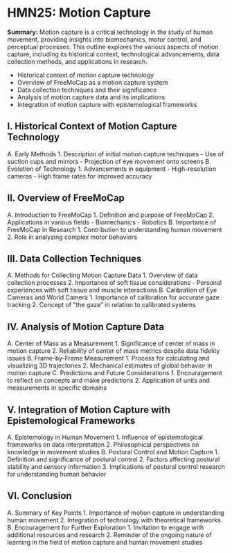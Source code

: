 # HMN25: Motion Capture

**Summary:**
Motion capture is a critical technology in the study of human movement, providing insights into biomechanics, motor control, and perceptual processes. This outline explores the various aspects of motion capture, including its historical context, technological advancements, data collection methods, and applications in research.

- Historical context of motion capture technology
- Overview of FreeMoCap as a motion capture system
- Data collection techniques and their significance
- Analysis of motion capture data and its implications
- Integration of motion capture with epistemological frameworks

## I. Historical Context of Motion Capture Technology
   A. Early Methods
      1. Description of initial motion capture techniques
         - Use of suction cups and mirrors
         - Projection of eye movement onto screens
   B. Evolution of Technology
      1. Advancements in equipment
         - High-resolution cameras
         - High frame rates for improved accuracy

## II. Overview of FreeMoCap
   A. Introduction to FreeMoCap
      1. Definition and purpose of FreeMoCap
      2. Applications in various fields
         - Biomechanics
         - Robotics
   B. Importance of FreeMoCap in Research
      1. Contribution to understanding human movement
      2. Role in analyzing complex motor behaviors

## III. Data Collection Techniques
   A. Methods for Collecting Motion Capture Data
      1. Overview of data collection processes
      2. Importance of soft tissue considerations
         - Personal experiences with soft tissue and muscle interactions
   B. Calibration of Eye Cameras and World Camera
      1. Importance of calibration for accurate gaze tracking
      2. Concept of "the gaze" in relation to calibrated systems

## IV. Analysis of Motion Capture Data
   A. Center of Mass as a Measurement
      1. Significance of center of mass in motion capture
      2. Reliability of center of mass metrics despite data fidelity issues
   B. Frame-by-Frame Measurement
      1. Process for calculating and visualizing 3D trajectories
      2. Mechanical estimates of global behavior in motion capture
   C. Predictions and Future Considerations
      1. Encouragement to reflect on concepts and make predictions
      2. Application of units and measurements in specific domains

## V. Integration of Motion Capture with Epistemological Frameworks
   A. Epistemology in Human Movement
      1. Influence of epistemological frameworks on data interpretation
      2. Philosophical perspectives on knowledge in movement studies
   B. Postural Control and Motion Capture
      1. Definition and significance of postural control
      2. Factors affecting postural stability and sensory information
      3. Implications of postural control research for understanding human behavior

## VI. Conclusion
   A. Summary of Key Points
      1. Importance of motion capture in understanding human movement
      2. Integration of technology with theoretical frameworks
   B. Encouragement for Further Exploration
      1. Invitation to engage with additional resources and research
      2. Reminder of the ongoing nature of learning in the field of motion capture and human movement studies